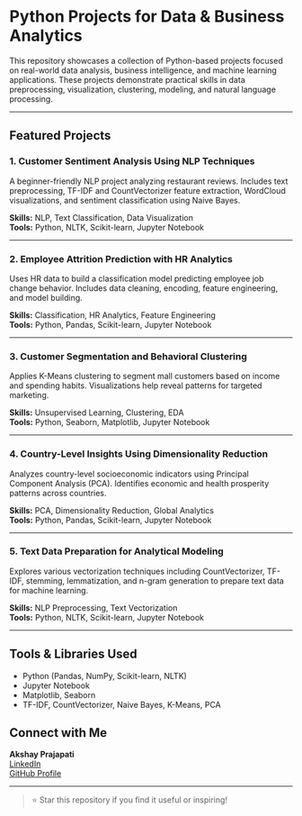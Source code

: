 # Python Projects for Data & Business Analytics

This repository showcases a collection of Python-based projects focused on real-world data analysis, business intelligence, and machine learning applications. These projects demonstrate practical skills in data preprocessing, visualization, clustering, modeling, and natural language processing.

---

## Featured Projects

### 1. Customer Sentiment Analysis Using NLP Techniques
A beginner-friendly NLP project analyzing restaurant reviews. Includes text preprocessing, TF-IDF and CountVectorizer feature extraction, WordCloud visualizations, and sentiment classification using Naive Bayes.

**Skills:** NLP, Text Classification, Data Visualization  
**Tools:** Python, NLTK, Scikit-learn, Jupyter Notebook

---

### 2. Employee Attrition Prediction with HR Analytics
Uses HR data to build a classification model predicting employee job change behavior. Includes data cleaning, encoding, feature engineering, and model building.

**Skills:** Classification, HR Analytics, Feature Engineering  
**Tools:** Python, Pandas, Scikit-learn, Jupyter Notebook

---

### 3. Customer Segmentation and Behavioral Clustering
Applies K-Means clustering to segment mall customers based on income and spending habits. Visualizations help reveal patterns for targeted marketing.

**Skills:** Unsupervised Learning, Clustering, EDA  
**Tools:** Python, Seaborn, Matplotlib, Jupyter Notebook

---

### 4. Country-Level Insights Using Dimensionality Reduction
Analyzes country-level socioeconomic indicators using Principal Component Analysis (PCA). Identifies economic and health prosperity patterns across countries.

**Skills:** PCA, Dimensionality Reduction, Global Analytics  
**Tools:** Python, Pandas, Scikit-learn, Jupyter Notebook

---

### 5. Text Data Preparation for Analytical Modeling
Explores various vectorization techniques including CountVectorizer, TF-IDF, stemming, lemmatization, and n-gram generation to prepare text data for machine learning.

**Skills:** NLP Preprocessing, Text Vectorization  
**Tools:** Python, NLTK, Scikit-learn, Jupyter Notebook

---

## Tools & Libraries Used

- Python (Pandas, NumPy, Scikit-learn, NLTK)
- Jupyter Notebook
- Matplotlib, Seaborn
- TF-IDF, CountVectorizer, Naive Bayes, K-Means, PCA

## Connect with Me

**Akshay Prajapati**  
[LinkedIn](https://www.linkedin.com/in/akshay-prajapati-888668122/)  
[GitHub Profile](https://github.com/Akshay231196)

---

> ⭐ Star this repository if you find it useful or inspiring!
